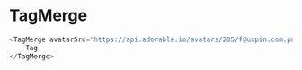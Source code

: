 # TagMerge

```javascript
<TagMerge avatarSrc="https://api.adorable.io/avatars/285/f@uxpin.com.png" avatarAlt="avatar" close>
    Tag
</TagMerge>
```
